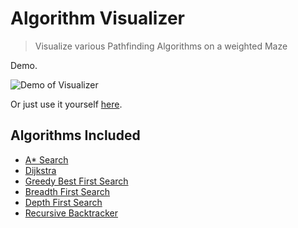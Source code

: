 # Algorithm Visualizer
> Visualize various Pathfinding Algorithms on a weighted Maze

Demo.

![Demo of Visualizer](AlgoVisualizer.gif)

Or just use it yourself [here](https://algorithm-visualizer-tool.netlify.com/).

## Algorithms Included
* [A* Search](https://en.wikipedia.org/wiki/A*_search_algorithm)
* [Dijkstra](https://en.wikipedia.org/wiki/Dijkstra%27s_algorithm)
* [Greedy Best First Search](https://en.wikipedia.org/wiki/Best-first_search#Greedy_BFS)
* [Breadth First Search](https://en.wikipedia.org/wiki/Breadth-first_search)
* [Depth First Search](https://en.wikipedia.org/wiki/Depth-first_search)
* [Recursive Backtracker](https://en.wikipedia.org/wiki/Maze_generation_algorithm#Recursive_backtracker)

 
